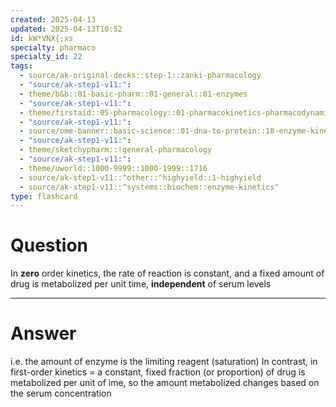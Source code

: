 ```yaml
---
created: 2025-04-13
updated: 2025-04-13T10:52
id: kW*VNX{;xs
specialty: pharmaco
specialty_id: 22
tags:
  - source/ak-original-decks::step-1::zanki-pharmacology
  - "source/ak-step1-v11:": 
  - theme/b&b::01-basic-pharm::01-general::01-enzymes
  - "source/ak-step1-v11:": 
  - theme/firstaid::05-pharmacology::01-pharmacokinetics-pharmacodynamics::05-elimination-of-drugs
  - "source/ak-step1-v11:": 
  - source/ome-banner::basic-science::01-dna-to-protein::18-enzyme-kinetics
  - "source/ak-step1-v11:": 
  - theme/sketchypharm::!general-pharmacology
  - "source/ak-step1-v11:": 
  - theme/uworld::1000-9999::1000-1999::1716
  - source/ak-step1-v11::^other::^highyield::1-highyield
  - source/ak-step1-v11::^systems::biochem::enzyme-kinetics"
type: flashcard
---
```


# Question
In **zero** order kinetics, the rate of reaction is constant, and a fixed amount of drug is metabolized per unit time, **independent** of serum levels

---

# Answer
i.e. the amount of enzyme is the limiting reagent (saturation)     In contrast, in first-order kinetics = a constant, fixed fraction (or proportion) of drug is metabolized per unit of ime, so the amount metabolized changes based on the serum concentration